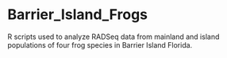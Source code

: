 # Barrier_Island_Frogs
R scripts used to analyze RADSeq data from mainland and island populations of four frog species in Barrier Island Florida.
